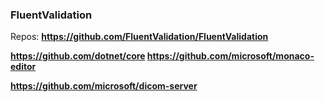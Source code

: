 ### FluentValidation
Repos: <b>https://github.com/FluentValidation/FluentValidation</b>

<b>https://github.com/dotnet/core<b>
<b>https://github.com/microsoft/monaco-editor<b>

<b>https://github.com/microsoft/dicom-server</b>
